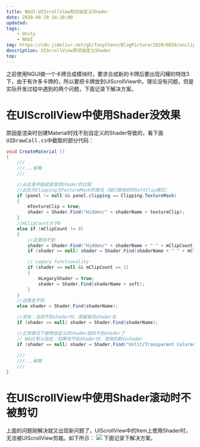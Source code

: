```yaml
---
title: NGUI-UIScrollView剪切自定义Shader
date: 2020-08-20 14:28:00
updated: 
tags: 
    - Unity
    - NGUI
img: https://cdn.jsdelivr.net/gh/TonyChenn/BlogPicture/2020/0820/unclip.gif
description: UIScrollView剪切自定义Shader
top: 
---
```

之前使用NGUI做一个卡牌合成模块时，要求合成新的卡牌后要出现闪耀的特效3下，由于有许多卡牌的，所以要把卡牌放到UIScrollView中。理论没有问题，但是实际开发过程中遇到的两个问题，下面记录下解决方案。

# 在UIScrollView中使用Shader没效果
原因是渲染时创建Material时找不到自定义的Shader导致的，看下面<kbd>UIDrawCall.cs</kbd>中截取的部分代码：
```csharp
void CreateMaterial ()
{
    ///
    ///...省略
    ///

    //从这里开始就是查找Shader的过程
    //此处为Clipping为TextureMask的情况（咱们使用的时SoftClip模式）
    if (panel != null && panel.clipping == Clipping.TextureMask)
    {
        mTextureClip = true;
        shader = Shader.Find("Hidden/" + shaderName + textureClip);
    }
    //mClipCount大于0
    else if (mClipCount != 0)
    {
        //这里找不到
        shader = Shader.Find("Hidden/" + shaderName + " " + mClipCount);
        if (shader == null) shader = Shader.Find(shaderName + " " + mClipCount);

        // Legacy functionality
        if (shader == null && mClipCount == 1)
        {
            mLegacyShader = true;
            shader = Shader.Find(shaderName + soft);
        }
    }
    //这里走不到
    else shader = Shader.Find(shaderName);

    //添加：当找不到shader时，直接查找shader名
    if (shader == null) shader = Shader.Find(shaderName);

    //正常情况下使用自定义的shader就找不到shader了
    // NGUI默认指定：如果找不到shader时，使用的默认shader
    if (shader == null) shader = Shader.Find("Unlit/Transparent Colored");
    
    ///
    ///...省略
    ///
}
```

# 在UIScrollView中使用Shader滚动时不被剪切
上面的问题刚解决就又出现新问题了，UIScrollView中的Item上使用Shader时，无法被UIScrollView剪裁。如下所示：
![](https://cdn.jsdelivr.net/gh/TonyChenn/BlogPicture/2020/0820/unclip.gif)
下面记录下解决方案。
